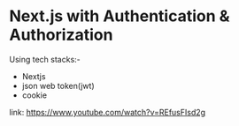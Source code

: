 ﻿# Next.js with Authentication & Authorization

Using tech stacks:-
- Nextjs
- json web token(jwt)
- cookie

link: https://www.youtube.com/watch?v=REfusFIsd2g
